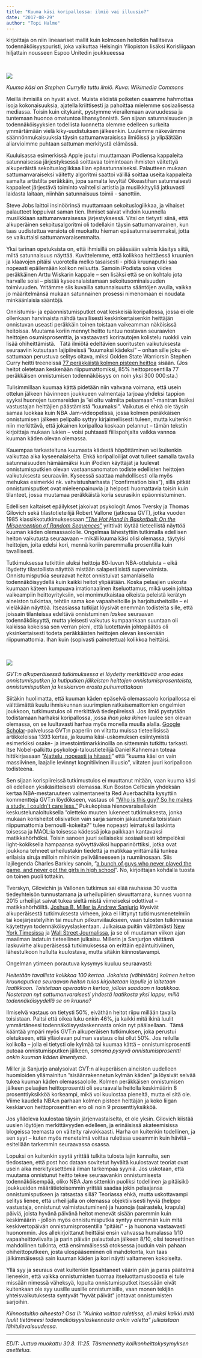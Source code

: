 ```yaml
---
title: "Kuuma käsi koripallossa: ilmiö vai illuusio?"
date: "2017-08-29"
author: "Topi Halme"
---
```


kirjoittaja on niin lineaariset mallit kuin kolmosen heitotkin hallitseva todennäköisyyspuristi, joka vaikuttaa Helsingin Yliopiston lisäksi Korisliigaan hiljattain nousseen Espoo Unitedin joukkueessa

 

![](./Stephen_Curry_dribbling_2016_(cropped).jpg)

_Kuuma käsi on Stephen Currylle tuttu ilmiö. Kuva: Wikimedia Commons_

Meillä ihmisillä on hyvät aivot. Muista eliöistä poiketen osaamme hahmottaa isoja kokonaisuuksia, ajatella kriittisesti ja pahoittaa mielemme sosiaalisessa mediassa. Toisin kuin citykanit, pystymme vierailemaan avaruudessa ja tuntemaan huonoa omatuntoa lihansyönnistä. Sen sijaan satunnaisuuden ja todennäköisyyksien todellista luonnetta olemme edelleen surkeita ymmärtämään vielä kiky-uudistuksen jälkeenkin. Luulemme näkevämme säännönmukaisuuksia täysin sattumanvaraisissa ilmiöissä ja ylipäätään aliarvioimme puhtaan sattuman merkitystä elämässä.

Kuuluisassa esimerkissä Apple joutui muuttamaan iPodiensa kappaleita satunnaisessa järjestyksessä soittavaa toimintoaan ihmisten väitettyä alkuperäistä sekoituslogiikkaa liian epäsatunnaiseksi. Palautteen mukaan sattumanvaraiseksi väitetty algoritmi saattoi välillä soittaa useita kappaleita samalta artistilta peräkkäin, jopa samalta levyltä! Oikeastihan satunnaisesti kappaleet järjestävä toiminto vaihtelisi artistia ja musiikkityyliä jatkuvasti laidasta laitaan, niinhän satunnaisuus toimii - sanottiin.

Steve Jobs laittoi insinöörinsä muuttamaan sekoituslogiikkaa, ja vihaiset palautteet loppuivat saman tien. Ihmiset saivat vihdoin kuunnella musiikkiaan sattumanvaraisessa järjestyksessä. Vitsi on tietysti siinä, että alkuperäinen sekoitusalgoritmi oli todellakin täysin sattumanvarainen, kun taas uudistettua versiota oli muokattu hieman epäsatunnaisemmaksi, jotta se vaikuttaisi sattumanvaraisemmalta.

Yksi tarinan opetuksista on, että ihmisillä on päässään valmis käsitys siitä, miltä satunnaisuus näyttää. Kuvittelemme, että kolikkoa heittäessä kruunien ja klaavojen pitäisi vuorotella melko tasaisesti - pitkä kruunaputki saa nopeasti epäilemään kolikon reiluutta. Samoin iPodista soiva viides peräkkäinen Arttu Wiskarin kappale – sen lisäksi että se on kohtalo jota harvalle soisi – pistää kyseenalaistamaan sekoitusominaisuuden toimivuuden. Yritämme siis kuvailla satunnaisuutta sääntöjen avulla, vaikka jo määritelmänsä mukaan satunnainen prosessi nimenomaan ei noudata minkäänlaisia sääntöjä.

Onnistumis- ja epäonnistumisputket ovat keskeisiä koripallossa, jossa ei ole ollenkaan harvinaista nähdä tavallisesti keskinkertaisenkin heittäjän onnistuvan useasti peräkkäin toinen toistaan vaikeamman näköisissä heitoissa. Muutama koriin mennyt heitto tuntuu nostavan seuraavien heittojen osumisprosenttia, ja vastaavasti korirautojen kolistelu ruokkii vain lisää ohiheittämistä.   Tätä ilmiötä edeltävien suoritusten vaikutuksesta seuraaviin kutsutaan lajipiireissä ”kuumaksi kädeksi” – onhan sille joku ei-sattumaan perustuva selitys oltava, miksi Golden State Warriorsin Stephen Curry heitti treeneissä [77 peräkkäistä kolmen pisteen heittoa](http://time.com/3822293/stephen-curry-warriors-77-consecutive-three-pointers/) sisään. (Jos heitot oletetaan keskenään riippumattomiksi, 85% heittoprosentilla 77 peräkkäisen onnistumisen todennäköisyys on noin yksi 300 000:sta.)

Tulisimmillaan kuumaa kättä pidetään niin vahvana voimana, että usein ottelun jälkeen hävinneen joukkueen valmentaja tarjoaa yhdeksi tappion syyksi huonojen tuomareiden ja ”ei oltu valmiita pelaamaan”-mantran lisäksi vastustajan heittäjien päästämistä ”kuumaksi”. Vaikutus ei ehkä ole täysin samaa luokkaa kuin NBA Jam-videopelissä, jossa kolmen peräkkäisen onnistumisen jälkeen pelipallo syttyy kirjaimellisesti tuleen, mutta kuitenkin niin merkittävä, että jokainen koripalloa koskaan pelannut – tämän tekstin kirjoittaja mukaan lukien – voisi puhtaasti fiilispohjalta vaikka vannoa kuuman käden olevan olemassa.

Kauempaa tarkasteltuna kuumasta kädestä höpöttäminen voi kuitenkin vaikuttaa aika kyseenalaiselta. Ehkä koripalloilijat ovat tulleet samalla tavalla satunnaisuuden hämäämäksi kuin iPodien käyttäjät ja luulevat onnistumisputkien olevan vastaansanomaton todiste edellisten heittojen vaikutuksesta seuraaviin. Kyseessä saattaa mahdollisesti olla myös mehukas esimerkki nk. vahvistusharhasta (”confirmation bias”), sillä pitkät onnistumisputket ovat mieleenpainuvia ja helposti huomattavia toisin kuin tilanteet, jossa muutamaa peräkkäistä koria seurasikin epäonnistuminen.

Edellisen kaltaiset epäilykset jakoivat psykologit Amos Tversky ja Thomas Gilovich sekä tilastotieteilijä Robert Vallone (jatkossa GVT), jotka vuoden 1985 klassikkotutkimuksessaan [”_The Hot Hand in Basketball: On the Misperception of Random Sequences_”](http://www.sciencedirect.com/science/article/pii/0010028585900106) yrittivät löytää tieteellistä näyttöä kuuman käden olemassaololle. Ongelmaa lähestyttiin tutkimalla edellisen heiton vaikutusta seuraavaan – mikäli kuuma käsi olisi olemassa, täytyisi heittojen, joita edelsi kori, mennä koriin paremmalla prosentilla kuin tavallisesti.

Tutkimuksessa tutkittiin aluksi heittoja 80-luvun NBA-otteluista – eikä löydetty tilastollista näyttöä mistään salaperäisistä supervoimista. Onnistumisputkia seuraavat heitot onnistuivat samanlaisella todennäköisyydellä kuin kaikki heitot ylipäätään. Koska pelaajien uskosta kuumaan käteen kumpuava irrationaalinen itseluottamus, mikä usein johtaa vaikeampiin heittoyrityksiin, voi monimutkaistaa oikeista peleistä kerätyn aineiston tulkintaa, tehtiin sama koe vapaaheitoille ja harjoitusheitoille – ei vieläkään näyttöä. Itseasiassa tutkijat löysivät enemmän todisteita sille, että joissain tilanteissa edeltävä onnistuminen _laskee_ seuraavan todennäköisyyttä, mutta yleisesti vaikutus kumpaankaan suuntaan oli kaikissa kokeissa sen verran pieni, että luotettavin johtopäätös oli yksinkertaisesti todeta peräkkäisten heittojen olevan keskenään riippumattomia. Ihan kuin (sopivasti painotettua) kolikkoa heittäisi.

 

![](./gilovich-cornell.png) 

_GVT:n alkuperäisessä tutkimuksessa ei löydetty merkittävää eroa edes onnistumisputken ja hutiputken jälkeisten heittojen onnistumisprosenteista, onnistumisputken ja keskiarvon erosta puhumattakaan_

Siitäkin huolimatta, että kuuman käden epäselvä olemassaolo koripallossa ei välttämättä kuulu ihmiskunnan suurimpien ratkaisemattomien ongelmien joukkoon, tutkimustulos oli merkittävä tiedepiireissä. Jos ilmiö pystytään todistamaan harhaksi koripallossa, jossa _ihan joka ikinen_ luulee sen olevan olemassa, on se luultavasti harhaa myös monella muulla alalla. [Google Scholar](https://scholar.google.fi/scholar?q=The+Hot+Hand+in+Basketball:+On+the+Misperception+of+Random+Sequences&hl=fi&as_sdt=0&as_vis=1&oi=scholart&sa=X&ved=0ahUKEwiLrrft6fnVAhVJCZoKHSh4BMAQgQMILTAA)\-palvelussa GVT:n paperiin on viitattu muissa tieteellisissä artikkeleissa 1393 kertaa, ja kuuma käsi-uskomuksen esiintymistä esimerkiksi osake- ja investointimarkkinoilla on sittemmin tutkittu tarkasti. Itse Nobel-palkittu psykologi-taloustieteilijä Daniel Kahneman toteaa hittikirjassaan ”[Ajattelu, nopeasti ja hitaasti](https://books.google.fi/books/about/Thinking_Fast_and_Slow.html?id=ZuKTvERuPG8C&redir_esc=y)” että ”kuuma käsi on vain massiivinen, laajalle levinnyt kognitiivinen illuusio”, viitaten juuri koripalloon todisteena.

Sen sijaan korispiireissä tutkimustulos ei muuttanut mitään, vaan kuuma käsi oli edelleen yksikäsitteisesti olemassa. Kun Boston Celticsin yhdeksän kertaa NBA-mestaruuteen valmentaneelta Red Auerbachilta kysyttiin kommentteja GVT:n löydökseen, vastaus oli [”Who is this guy? So he makes a study. I couldn't care less.”](https://books.google.fi/books?id=fPoZBwAAQBAJ&pg=PA35&dq=red+auerbach+So+he+makes+a+study+I+couldn%27t+care+less&hl=fi&sa=X&ved=0ahUKEwjtvLP16vnVAhVJDZoKHQvyCV4Q6AEIIzAA#v=onepage&q=red%20auerbach%20So%20he%20makes%20a%20study%20I%20couldn%27t%20care%20less&f=false) Pukukopissa hienovaraisellakin keskustelunaloituksella ”oletteko muuten lukeneet tutkimuksesta, jonka mukaan korisheitot olisivatkin vain sarja samoin jakautuneita toisistaan riippumattomia bernoulli-kokeita?” tulee nopeasti leimatuksi laskinta toisessa ja MAOL:ia toisessa kädessä joka paikkaan kantavaksi matikkahörhöksi. Toisin sanoen juuri sellaiseksi sosiaalisesti kömpelöksi light-kokiksella hampaansa syövyttäväksi hupparinörttiksi, jotka ovat joukkona tehneet urheilustakin tiedettä ja matikkaa yrittämällä tunkea erilaisia siruja milloin mihinkin pelivälineeseen ja ruumiinosaan. Siis lajilegenda Charles Barkley sanoin, ”[a bunch of guys who never played the game, and never got the girls in high school](https://www.cnet.com/news/charles-barkley-nerds-never-played-the-game-never-got-the-girls-in-high-school/)”. No, kirjoittajan kohdalla tuosta on toinen puoli tottakin.

Tverskyn, Gilovichin ja Vallonen tutkimus sai elää rauhassa 30 vuotta tiedeyhteisön tunnustamana ja urheilupiirien sivuuttamana, kunnes vuonna 2015 urheilijat saivat tukea sieltä mistä viimeiseksi odottivat – matikkahörhöiltä. [Joshua B. Miller ja Andrew Sanjurjo](http://www.econ.pitt.edu/sites/default/files/Miller.%20Gambler%27s%20hot%20hand..pdf) löysivät alkuperäisestä tutkimuksesta virheen, joka ei liittynyt tutkimusmenetelmiin tai koejärjestelyihin tai muuhun pilkunviilaukseen, vaan tulosten tulkinnassa käytettyyn todennäköisyyslaskentaan. Julkaisua puitiin välittömästi [New York Timesissa](https://www.nytimes.com/2015/10/18/sunday-review/gamblers-scientists-and-the-mysterious-hot-hand.html?mcubz=0) ja [Wall Street Journalissa](https://www.wsj.com/articles/the-hot-hand-debate-gets-flipped-on-its-head-1443465711), ja se oli muutaman viikon ajan maailman ladatuin tieteellinen julkaisu. Millerin ja Sanjurjon väittämä laskuvirhe alkuperäisessä tutkimuksessa on erittäin epäintuitiviinen, lähestulkoon hullulta kuulostava, mutta sitäkin kiinnostavampi.

Ongelman ytimeen porautuva kysymys kuuluu seuraavasti:

_Heitetään tavallista kolikkoa 100 kertaa. Jokaista (vähintään) kolmen heiton kruunaputkea seuraavan heiton tulos kirjoitetaan lapulle ja laitetaan laatikkoon. Toistetaan operaatio n kertaa, jolloin saadaan n laatikkoa. Nostetaan nyt sattumanvaraisesti yhdestä laatikosta yksi lappu, millä todennäköisyydellä se on kruuna?_

Ilmiselvä vastaus on tietysti 50%, eiväthän heitot riipu millään tavalla toisistaan. Paitsi että oikea luku onkin 46%, ja kaikki mitä ikinä luulit ymmärtäneesi todennäköisyyslaskennasta onkin nyt päälaellaan.  Tämä kääntää ympäri myös GVT:n alkuperäisen tutkimuksen, joka perustui oletukseen, että ylläolevan pulman vastaus olisi ollut 50%. Jos reilulla kolikolla – jolla ei tietysti ole kylmää tai kuumaa kättä – onnistumisprosentti putoaa onnistumisputken jälkeen, _samana pysyvä onnistumisprosentti onkin kuuman käden ilmentymä_.

Miller ja Sanjurjo analysoivat GVT:n alkuperäisen aineiston uudelleen huomioiden yllämainitun ”sisäänrakennetun kylmän käden” ja löysivät selvää tukea kuuman käden olemassaololle. Kolmen peräkkäisen onnistumisen jälkeen pelaajien heittoprosentti oli seuraavalla heitolla keskimäärin 8 prosenttiyksikköä korkeampi, mikä voi kuulostaa pieneltä, mutta ei sitä ole. Viime kaudella NBA:n parhaan kolmen pisteen heittäjän ja koko liigan keskiarvon heittoprosenttien ero oli noin 9 prosenttiyksikköä.

Jos ylläoleva kuulostaa täysin järjenvastaiselta, et ole yksin. Gilovich kiistää uusien löytöjen merkittävyyden edelleen, ja erinäisissä akateemisissa blogeissa teemasta on väitelty raivokkaasti. Harha on kuitenkin todellinen, ja sen syyt – kuten myös menetelmä voittaa ruletissa useammin kuin hävitä – esitellään tarkemmin seuraavassa osassa.

Lopuksi on kuitenkin syytä yrittää tulkita tulosta lajin kannalta, sen tiedostaen, että post hoc dataan sovitetut hyvältä kuulostavat teoriat ovat usein aika merkityksettömiä ilman tarkempaa syyniä. Jos uskotaan, että muutama onnistunut heitto tekee seuraavankin onnistumisesta todennäköisempää, oliko NBA Jam sittenkin puoliksi todellinen ja pitäisikö joukkueiden määrätietoisemmin yrittää saadaa jokin pelaajansa onnistumisputkeen ja ratsastaa sillä? Teoriassa ehkä, mutta uskottavampi selitys lienee, että urheilijalla on olemassa objektiivisesti hyviä (helppo vastustaja, onnistunut valmistautuminen) ja huonoja (sairastelu, krapula) päiviä, joista hyvänä päivänä heitot menevät sisään paremmin kuin keskimäärin - jolloin myös onnistumisputkia syntyy enemmän kuin mitä keskivertopäivän onnistumisprosentilla "pitäisi" - ja huonona vastaavasti huonommin. Jos allekirjoittanut heittäisi ensin vahvassa humalassa 1/10 vapaaheittoviivalta ja parin päivän palauttelun jälkeen 8/10, olisi teoreettinen mahdollinen tulkinta, että ensimmäisessä otoksessa jouduin vain pahaan ohiheittoputkeen, josta ulospääseminen oli mahdotonta, kun taas jälkimmäisessä sain kuuman käden ja kori näytti valtameren kokoiselta.

Yllä syy ja seuraus ovat kuitenkin lipsahtaneet väärin päin ja paras päätelmä lieneekin, että vaikka onnistumisten tuomaa itseluottamusboostia ei tule missään nimessä väheksyä, lopulta onnistumisputket itsessään eivät kuitenkaan ole syy uusille uusille onnistumisille, vaan monen tekijän yhteisvaikutuksesta syntyvät "hyvät päivät" johtavat onnistumisten sarjoihin.

_Kiinnostuitko aiheesta? Osa II: "Kuinka voittaa ruletissa, eli miksi kaikki mitä luulit tietäneesi todennäköisyyslaskennasta onkin valetta" julkaistaan lähitulevaisuudessa._

* * *

_EDIT: Juttua muokattu 30.8. 11:25. Täsmennetty kolikonheittokysymyksen asettelua._
